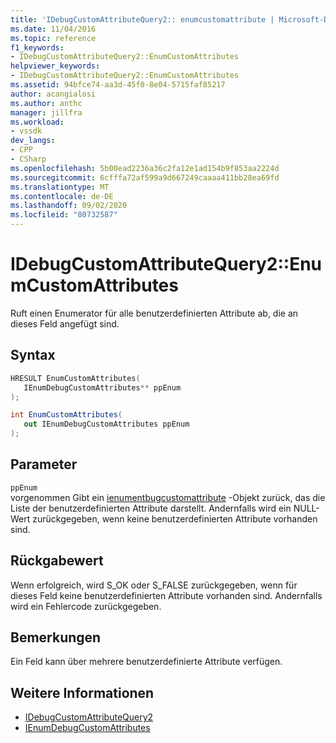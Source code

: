 ```yaml
---
title: 'IDebugCustomAttributeQuery2:: enumcustomattribute | Microsoft-Dokumentation'
ms.date: 11/04/2016
ms.topic: reference
f1_keywords:
- IDebugCustomAttributeQuery2::EnumCustomAttributes
helpviewer_keywords:
- IDebugCustomAttributeQuery2::EnumCustomAttributes
ms.assetid: 94bfce74-aa3d-45f0-8e04-5715faf85217
author: acangialosi
ms.author: anthc
manager: jillfra
ms.workload:
- vssdk
dev_langs:
- CPP
- CSharp
ms.openlocfilehash: 5b00ead2236a36c2fa12e1ad154b9f853aa2224d
ms.sourcegitcommit: 6cfffa72af599a9d667249caaaa411bb28ea69fd
ms.translationtype: MT
ms.contentlocale: de-DE
ms.lasthandoff: 09/02/2020
ms.locfileid: "80732587"
---
```

# <a name="idebugcustomattributequery2enumcustomattributes"></a>IDebugCustomAttributeQuery2::EnumCustomAttributes
Ruft einen Enumerator für alle benutzerdefinierten Attribute ab, die an dieses Feld angefügt sind.

## <a name="syntax"></a>Syntax

```cpp
HRESULT EnumCustomAttributes( 
   IEnumDebugCustomAttributes** ppEnum
);
```

```csharp
int EnumCustomAttributes(
   out IEnumDebugCustomAttributes ppEnum
);
```

## <a name="parameters"></a>Parameter
`ppEnum`\
vorgenommen Gibt ein [ienumentbugcustomattribute](../../../extensibility/debugger/reference/ienumdebugcustomattributes.md) -Objekt zurück, das die Liste der benutzerdefinierten Attribute darstellt. Andernfalls wird ein NULL-Wert zurückgegeben, wenn keine benutzerdefinierten Attribute vorhanden sind.

## <a name="return-value"></a>Rückgabewert
 Wenn erfolgreich, wird S_OK oder S_FALSE zurückgegeben, wenn für dieses Feld keine benutzerdefinierten Attribute vorhanden sind. Andernfalls wird ein Fehlercode zurückgegeben.

## <a name="remarks"></a>Bemerkungen
 Ein Feld kann über mehrere benutzerdefinierte Attribute verfügen.

## <a name="see-also"></a>Weitere Informationen
- [IDebugCustomAttributeQuery2](../../../extensibility/debugger/reference/idebugcustomattributequery2.md)
- [IEnumDebugCustomAttributes](../../../extensibility/debugger/reference/ienumdebugcustomattributes.md)
